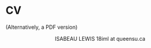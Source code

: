 # CV

(Alternatively, a PDF version)

<p align="center"> 
  ISABEAU LEWIS
  18iml at queensu.ca
</p>

